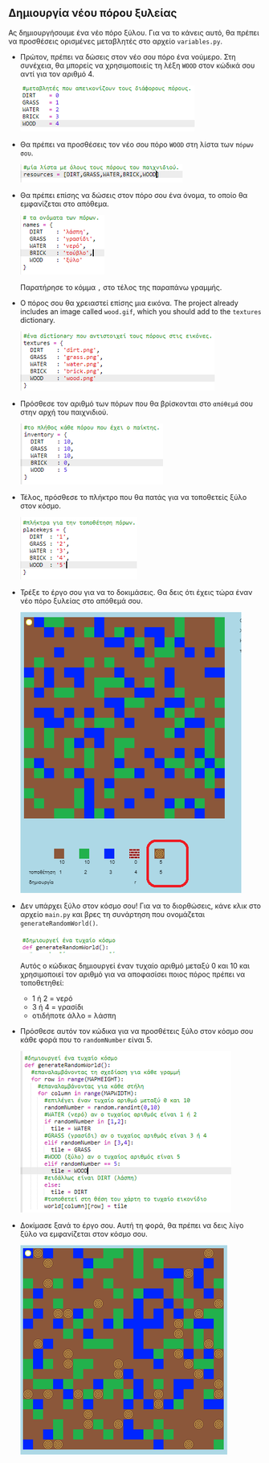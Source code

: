## Δημιουργία νέου πόρου ξυλείας

Ας δημιουργήσουμε ένα νέο πόρο ξύλου. Για να το κάνεις αυτό, θα πρέπει να προσθέσεις ορισμένες μεταβλητές στο αρχείο `variables.py`.

+ Πρώτον, πρέπει να δώσεις στον νέο σου πόρο ένα νούμερο. Στη συνέχεια, θα μπορείς να χρησιμοποιείς τη λέξη `WOOD` στον κώδικά σου αντί για τον αριθμό 4.
    
    ![screenshot](images/craft-wood-const.png)

+ Θα πρέπει να προσθέσεις τον νέο σου πόρο `WOOD` στη λίστα των `πόρων σου`.
    
    ![screenshot](images/craft-wood-resources.png)

+ Θα πρέπει επίσης να δώσεις στον πόρο σου ένα όνομα, το οποίο θα εμφανίζεται στο απόθεμα.
    
    ![screenshot](images/craft-wood-name.png)
    
    Παρατήρησε το κόμμα `,` στο τέλος της παραπάνω γραμμής.

+ Ο πόρος σου θα χρειαστεί επίσης μια εικόνα. The project already includes an image called `wood.gif`, which you should add to the `textures` dictionary.
    
    ![screenshot](images/craft-wood-texture.png)

+ Πρόσθεσε τον αριθμό των πόρων που θα βρίσκονται στο `απόθεμά` σου στην αρχή του παιχνιδιού.
    
    ![screenshot](images/craft-wood-inventory.png)

+ Τέλος, πρόσθεσε το πλήκτρο που θα πατάς για να τοποθετείς ξύλο στον κόσμο.
    
    ![screenshot](images/craft-wood-placekey.png)

+ Τρέξε το έργο σου για να το δοκιμάσεις. Θα δεις ότι έχεις τώρα έναν νέο πόρο ξυλείας στο απόθεμά σου.
    
    ![screenshot](images/craft-wood-test.png)

+ Δεν υπάρχει ξύλο στον κόσμο σου! Για να το διορθώσεις, κάνε κλικ στο αρχείο `main.py` και βρες τη συνάρτηση που ονομάζεται `generateRandomWorld()`.
    
    ![screenshot](images/craft-wood-random1.png)
    
    Αυτός ο κώδικας δημιουργεί έναν τυχαίο αριθμό μεταξύ 0 και 10 και χρησιμοποιεί τον αριθμό για να αποφασίσει ποιος πόρος πρέπει να τοποθετηθεί:
    
    + 1 ή 2 = νερό
    + 3 ή 4 = γρασίδι
    + οτιδήποτε άλλο = λάσπη

+ Πρόσθεσε αυτόν τον κώδικα για να προσθέτεις ξύλο στον κόσμο σου κάθε φορά που το `randomNumber` είναι 5.
    
    ![screenshot](images/craft-wood-random2.png)

+ Δοκίμασε ξανά το έργο σου. Αυτή τη φορά, θα πρέπει να δεις λίγο ξύλο να εμφανίζεται στον κόσμο σου.
    
    ![screenshot](images/craft-wood-test2.png)